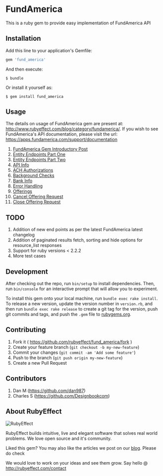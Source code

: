 # FundAmerica

This is a ruby gem to provide easy implementation of FundAmerica API

## Installation

Add this line to your application's Gemfile:

```ruby
gem 'fund_america'
```

And then execute:

    $ bundle

Or install it yourself as:

    $ gem install fund_america

## Usage

The details on usage of FundAmerica gem are present at: http://www.rubyeffect.com/blog/category/fundamerica/. If you wish to see FundAmerica's API documentation, please visit the url: https://apps.fundamerica.com/support/documentation

1. [FundAmerica Gem Introductory Post](http://www.rubyeffect.com/blog/fundamerica-gem/)
2. [Entity Endpoints Part One](http://www.rubyeffect.com/blog/fundamerica-gem-entity-endpoints/)
3. [Entity Endpoints Part Two](http://www.rubyeffect.com/blog/fundamerica-gem-entity-endpoints-part-two/)
4. [API Info](http://www.rubyeffect.com/blog/fundamerica-gem-api-info-ach-authorizations/)
5. [ACH Authorizations](http://www.rubyeffect.com/blog/fundamerica-gem-api-info-ach-authorizations/)
6. [Background Checks](http://www.rubyeffect.com/blog/fundamerica-gem-background-checks-bank-info/)
7. [Bank Info](http://www.rubyeffect.com/blog/fundamerica-gem-background-checks-bank-info/)
8. [Error Handling](http://www.rubyeffect.com/blog/fundamerica-gem-error-handling/)
9. [Offerings](http://www.rubyeffect.com/blog/fundamerica-gem-offerings/)
10. [Cancel Offering Request](http://www.rubyeffect.com/blog/fundamerica-gem-cancel-close-offering-requests/)
11. [Close Offering Request](http://www.rubyeffect.com/blog/fundamerica-gem-cancel-close-offering-requests/)

## TODO

1. Addition of new end points as per the latest FundAmerica latest changelog
2. Addition of paginated results fetch, sorting and hide options for resource_list responses
3. Support for ruby versions < 2.2.2
4. More test cases

## Development

After checking out the repo, run `bin/setup` to install dependencies. Then, run `bin/console` for an interactive prompt that will allow you to experiment.

To install this gem onto your local machine, run `bundle exec rake install`. To release a new version, update the version number in `version.rb`, and then run `bundle exec rake release` to create a git tag for the version, push git commits and tags, and push the `.gem` file to [rubygems.org](https://rubygems.org).

## Contributing

1. Fork it ( https://github.com/rubyeffect/fund_america/fork )
2. Create your feature branch (`git checkout -b my-new-feature`)
3. Commit your changes (`git commit -am 'Add some feature'`)
4. Push to the branch (`git push origin my-new-feature`)
5. Create a new Pull Request

## Contributors

1. Dan M (https://github.com/dan987)
2. Charles S (https://github.com/Designbookcom)

## About RubyEffect

![RubyEffect](http://www.rubyeffect.com/blog/wp-content/uploads/2015/05/cropped-re_original_logo.png)

RubyEffect builds intuitive, live and elegant software that solves real world problems. We love open source and it's community.

Liked this gem? You may also like the articles we post on our [blog](http://www.rubyeffect.com/blog). Please do check

We would love to work on your ideas and see them grow. Say hello @ http://rubyeffect.com/contact
